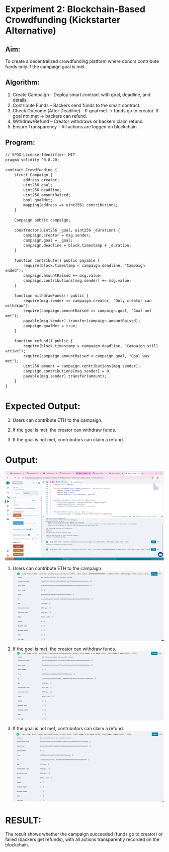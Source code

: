 # Experiment 2: Blockchain-Based Crowdfunding (Kickstarter Alternative)
## Aim:
To create a decentralized crowdfunding platform where donors contribute funds only if the campaign goal is met.

## Algorithm:

1. Create Campaign – Deploy smart contract with goal, deadline, and details.
2. Contribute Funds – Backers send funds to the smart contract.
3. Check Outcome (After Deadline) –
    If goal met → funds go to creator.
    If goal not met → backers can refund.
4. Withdraw/Refund – Creator withdraws or backers claim refund.
5. Ensure Transparency – All actions are logged on blockchain.

## Program:
```
// SPDX-License-Identifier: MIT
pragma solidity ^0.8.20;

contract Crowdfunding {
    struct Campaign {
        address creator;
        uint256 goal;
        uint256 deadline;
        uint256 amountRaised;
        bool goalMet;
        mapping(address => uint256) contributions;
    }

    Campaign public campaign;

    constructor(uint256 _goal, uint256 _duration) {
        campaign.creator = msg.sender;
        campaign.goal = _goal;
        campaign.deadline = block.timestamp + _duration;
    }

    function contribute() public payable {
        require(block.timestamp < campaign.deadline, "Campaign ended");
        campaign.amountRaised += msg.value;
        campaign.contributions[msg.sender] += msg.value;
    }

    function withdrawFunds() public {
        require(msg.sender == campaign.creator, "Only creator can withdraw");
        require(campaign.amountRaised >= campaign.goal, "Goal not met");
        payable(msg.sender).transfer(campaign.amountRaised);
        campaign.goalMet = true;
    }

    function refund() public {
        require(block.timestamp > campaign.deadline, "Campaign still active");
        require(campaign.amountRaised < campaign.goal, "Goal was met");
        uint256 amount = campaign.contributions[msg.sender];
        campaign.contributions[msg.sender] = 0;
        payable(msg.sender).transfer(amount);
    }
}
```
# Expected Output:
1. Users can contribute ETH to the campaign.


2. If the goal is met, the creator can withdraw funds.


3. If the goal is not met, contributors can claim a refund.


# Output:
![alt text](<Screenshot 2025-04-16 123413.png>)

1. Users can contribute ETH to the campaign:
![alt text](<Screenshot 2025-04-16 123700.png>)

2. If the goal is met, the creator can withdraw funds.
![alt text](<Screenshot 2025-04-16 123717.png>)

3. If the goal is not met, contributors can claim a refund.
![alt text](<Screenshot 2025-04-16 123843-1.png>)

# RESULT: 
The result shows whether the campaign succeeded (funds go to creator) or failed (backers get refunds), with all actions transparently recorded on the blockchain.